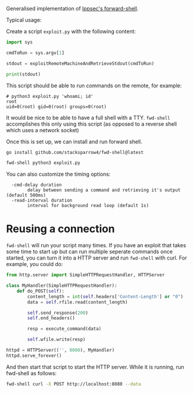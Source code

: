 Generalised implementation of [Ippsec's forward-shell](https://github.com/IppSec/forward-shell/tree/master).

Typical usage:

Create a script `exploit.py` with the following content:

```python
import sys

cmdToRun = sys.argv[1]

stdout = exploitRemoteMachineAndRetrieveStdout(cmdToRun)

print(stdout)
```

This script should be able to run commands on the remote, for example:

```
# python3 exploit.py 'whoami; id'
root
uid=0(root) gid=0(root) groups=0(root)
```

It would be nice to be able to have a full shell with a TTY. `fwd-shell` accomplishes this only using this script (as opposed to a reverse shell which uses a network socket)

Once this is set up, we can install and run forward shell.

```bash
go install github.com/stacksparrow4/fwd-shell@latest
```

```bash
fwd-shell python3 exploit.py
```

You can also customize the timing options:

```
  -cmd-delay duration
        delay between sending a command and retrieving it's output (default 500ms)
  -read-interval duration
        interval for background read loop (default 1s)
```

# Reusing a connection

`fwd-shell` will run your script many times. If you have an exploit that takes some time to start up but can run multiple seperate commands once started, you can turn it into a HTTP server and run `fwd-shell` with curl. For example, you could do:

```python
from http.server import SimpleHTTPRequestHandler, HTTPServer

class MyHandler(SimpleHTTPRequestHandler):
    def do_POST(self):
        content_length = int(self.headers['Content-Length'] or "0")
        data = self.rfile.read(content_length)

        self.send_response(200)
        self.end_headers()

        resp = execute_command(data)

        self.wfile.write(resp)

httpd = HTTPServer(('', 8080), MyHandler)
httpd.serve_forever()
```

And then start that script to start the HTTP server. While it is running, run fwd-shell as follows:

```bash
fwd-shell curl -X POST http://localhost:8080 --data
```
